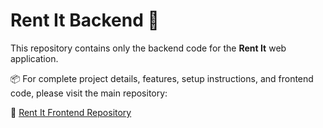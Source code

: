 # Rent It Backend 🏡

This repository contains only the backend code for the **Rent It** web application.

📦 For complete project details, features, setup instructions, and frontend code, please visit the main repository:

🔗 [Rent It Frontend Repository](https://github.com/MAhmadS332/RENTIT.git)
